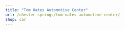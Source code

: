 ```yaml
---
title: "Tom Oates Automotive Center"
url: /chester-springs/tom-oates-automotive-center/
shop: car
---
```

